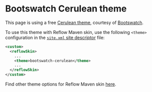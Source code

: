 # Bootswatch Cerulean theme

This page is using a free [Cerulean theme][bootswatch-theme], courtesy of
[Bootswatch][bootswatch].

To use this theme with Reflow Maven skin, use the following `<theme>` configuration
in the [`site.xml` site descriptor][site-xml] file:
  
```xml
<custom>
  <reflowSkin>
    ...
    <theme>bootswatch-cerulean</theme>
    ...
  </reflowSkin>
</custom>
```

Find other theme options for Reflow Maven skin [here][reflow-themes].

[bootswatch-theme]: https://bootswatch.com/cerulean/
[bootswatch]: https://bootswatch.com
[site-xml]: https://maven.apache.org/doxia/doxia-sitetools/doxia-decoration-model/decoration.html
[reflow-themes]: ../config.html#Themes
